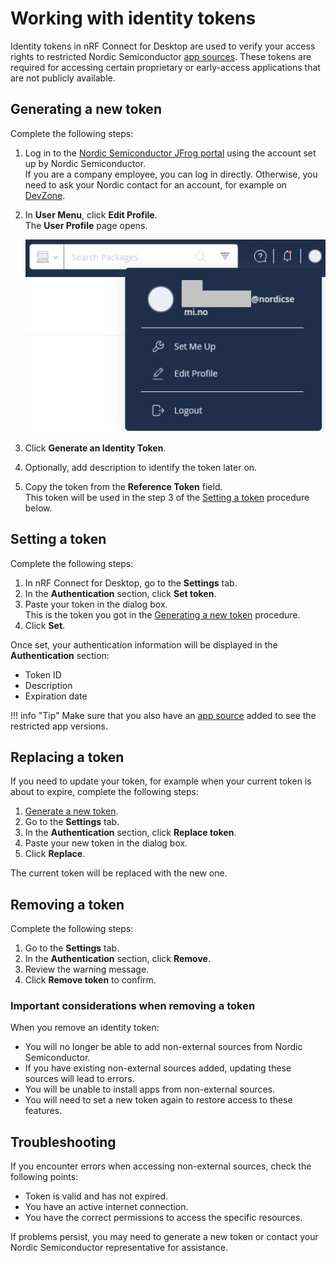 # Working with identity tokens

Identity tokens in nRF Connect for Desktop are used to verify your access rights to restricted Nordic Semiconductor [app sources](overview_cfd.md#app-sources). These tokens are required for accessing certain proprietary or early-access applications that are not publicly available.

## Generating a new token

Complete the following steps:

1. Log in to the [Nordic Semiconductor JFrog portal](https://files.nordicsemi.com/) using the account set up by Nordic Semiconductor.<br/>
   If you are a company employee, you can log in directly. Otherwise, you need to ask your Nordic contact for an account, for example on [DevZone](https://devzone.nordicsemi.com/).
2. In **User Menu**, click **Edit Profile**.<br/>
   The **User Profile** page opens.

    ![Edit Profile button](./screenshots/jfrog_user_profile.png "Edit Profile button")

3. Click **Generate an Identity Token**.
4. Optionally, add description to identify the token later on.
5. Copy the token from the **Reference Token** field.<br/>
   This token will be used in the step 3 of the [Setting a token](#setting-a-token) procedure below.

## Setting a token

Complete the following steps:

1. In nRF Connect for Desktop, go to the **Settings** tab.
2. In the **Authentication** section, click **Set token**.
3. Paste your token in the dialog box.<br/>
   This is the token you got in the [Generating a new token](#generating-a-new-token) procedure.
4. Click **Set**.

Once set, your authentication information will be displayed in the **Authentication** section:

- Token ID
- Description
- Expiration date

!!! info "Tip"
      Make sure that you also have an [app source](./overview_cfd.md#app-sources) added to see the restricted app versions.

## Replacing a token

If you need to update your token, for example when your current token is about to expire, complete the following steps:

1. [Generate a new token](#generating-a-new-token).
2. Go to the **Settings** tab.
3. In the **Authentication** section, click **Replace token**.
4. Paste your new token in the dialog box.
5. Click **Replace**.

The current token will be replaced with the new one.

## Removing a token

Complete the following steps:

1. Go to the **Settings** tab.
2. In the **Authentication** section, click **Remove**.
3. Review the warning message.
4. Click **Remove token** to confirm.

### Important considerations when removing a token

When you remove an identity token:

- You will no longer be able to add non-external sources from Nordic Semiconductor.
- If you have existing non-external sources added, updating these sources will lead to errors.
- You will be unable to install apps from non-external sources.
- You will need to set a new token again to restore access to these features.

## Troubleshooting

If you encounter errors when accessing non-external sources, check the following points:

* Token is valid and has not expired.
* You have an active internet connection.
* You have the correct permissions to access the specific resources.

If problems persist, you may need to generate a new token or contact your Nordic Semiconductor representative for assistance.

